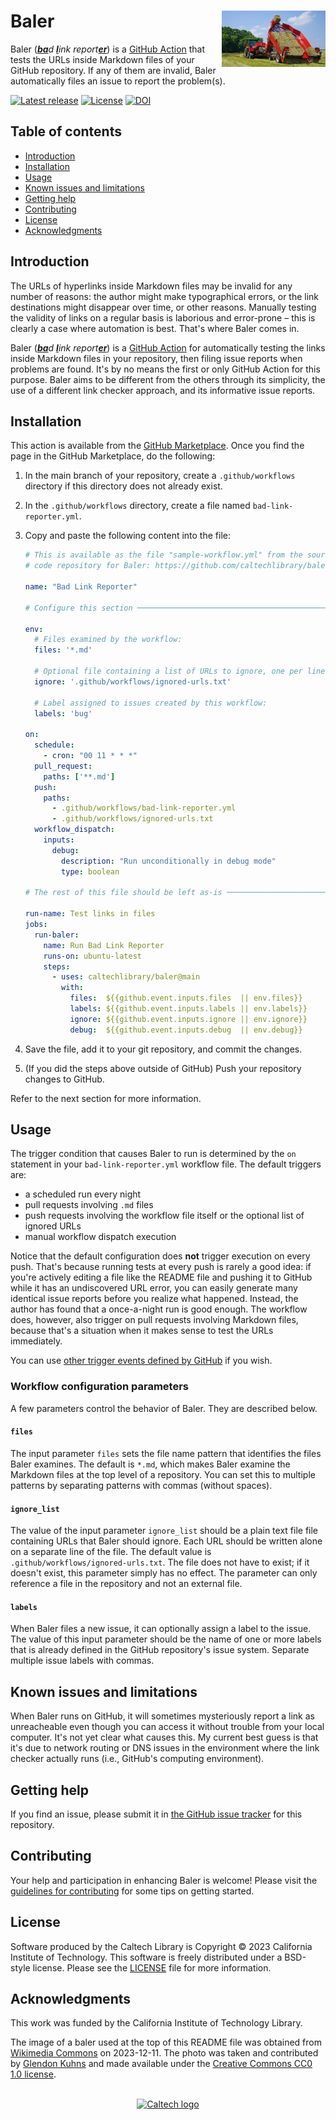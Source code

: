 # Baler<img alt="A baler making bales of hay on a farm" title="A baler making bales of hay on a farm. Photo by Glendon Kuhns." width="33%" align="right" src=".graphics/baler.jpg">

Baler (<em><ins><b>ba</b></ins>d <ins><b>l</b></ins>ink report<ins><b>er</b></ins></em>) is a [GitHub Action](https://docs.github.com/actions) that tests the URLs inside Markdown files of your GitHub repository. If any of them are invalid, Baler automatically files an issue to report the problem(s).

[![Latest release](https://img.shields.io/github/v/release/caltechlibrary/baler.svg?style=flat-square&color=b44e88&label=Latest%20release)](https://github.com/caltechlibrary/baler/releases)
[![License](https://img.shields.io/badge/License-BSD--like-lightgrey?style=flat-square)](https://choosealicense.com/licenses/bsd-3-clause) [![DOI](https://img.shields.io/badge/dynamic/json.svg?label=DOI&style=flat-square&colorA=gray&colorB=navy&query=$.pids.doi.identifier&uri=https://data.caltech.edu/api/records/kyxhk-bpa60)](https://data.caltech.edu/records/kyxhk-bpa60)


## Table of contents

* [Introduction](#introduction)
* [Installation](#installation)
* [Usage](#usage)
* [Known issues and limitations](#known-issues-and-limitations)
* [Getting help](#getting-help)
* [Contributing](#contributing)
* [License](#license)
* [Acknowledgments](#acknowledgments)


## Introduction

The URLs of hyperlinks inside Markdown files may be invalid for any number of reasons: the author might make typographical errors, or the link destinations might disappear over time, or other reasons. Manually testing the validity of links on a regular basis is laborious and error-prone – this is clearly a case where automation is best. That's where Baler comes in.

Baler (<em><ins><b>ba</b></ins>d <ins><b>l</b></ins>ink report<ins><b>er</b></ins></em>) is a [GitHub Action](https://docs.github.com/actions) for automatically testing the links inside Markdown files in your repository, then filing issue reports when problems are found. It's by no means the first or only GitHub Action for this purpose. Baler aims to be different from the others through its simplicity, the use of a different link checker approach, and its informative issue reports.


## Installation

This action is available from the [GitHub Marketplace](https://github.com/marketplace?type=&verification=&query=baler). Once you find the page in the GitHub Marketplace, do the following:

1. In the main branch of your repository, create a `.github/workflows` directory if this directory does not already exist.
2. In the `.github/workflows` directory, create a file named `bad-link-reporter.yml`.
3. Copy and paste the following content into the file:

    ```yaml
    # This is available as the file "sample-workflow.yml" from the source
    # code repository for Baler: https://github.com/caltechlibrary/baler/.

    name: "Bad Link Reporter"

    # Configure this section ─────────────────────────────────────────────

    env:
      # Files examined by the workflow:
      files: '*.md'

      # Optional file containing a list of URLs to ignore, one per line:
      ignore: '.github/workflows/ignored-urls.txt'

      # Label assigned to issues created by this workflow:
      labels: 'bug'

    on:
      schedule:
        - cron: "00 11 * * *"
      pull_request:
        paths: ['**.md']
      push:
        paths:
          - .github/workflows/bad-link-reporter.yml
          - .github/workflows/ignored-urls.txt
      workflow_dispatch:
        inputs:
          debug:
            description: "Run unconditionally in debug mode"
            type: boolean

    # The rest of this file should be left as-is ─────────────────────────

    run-name: Test links in files
    jobs:
      run-baler:
        name: Run Bad Link Reporter
        runs-on: ubuntu-latest
        steps:
          - uses: caltechlibrary/baler@main
            with:
              files:  ${{github.event.inputs.files  || env.files}}
              labels: ${{github.event.inputs.labels || env.labels}}
              ignore: ${{github.event.inputs.ignore || env.ignore}}
              debug:  ${{github.event.inputs.debug  || env.debug}}
    ```

4. Save the file, add it to your git repository, and commit the changes.
5. (If you did the steps above outside of GitHub) Push your repository changes to GitHub.

Refer to the next section for more information.


## Usage

The trigger condition that causes Baler to run is determined by the `on` statement in your `bad-link-reporter.yml` workflow file. The default triggers are:

* a scheduled run every night
* pull requests involving `.md` files
* push requests involving the workflow file itself or the optional list of ignored URLs
* manual workflow dispatch execution

Notice that the default configuration does **not** trigger execution on every push. That's because running tests at every push is rarely a good idea: if you're actively editing a file like the README file and pushing it to GitHub while it has an undiscovered URL error, you can easily generate many identical issue reports before you realize what happened. Instead, the author has found that a once-a-night run is good enough. The workflow does, however, also trigger on pull requests involving Markdown files, because that's a situation when it makes sense to test the URLs immediately.

You can use [other trigger events defined by GitHub](https://docs.github.com/en/actions/using-workflows/events-that-trigger-workflows) if you wish.

### Workflow configuration parameters

A few parameters control the behavior of Baler. They are described below.

#### `files`

The input parameter `files` sets the file name pattern that identifies the files Baler examines. The default is `*.md`, which makes Baler examine the Markdown files at the top level of a repository. You can set this to multiple patterns by separating patterns with commas (without spaces).

#### `ignore_list`

The value of the input parameter `ignore_list` should be a plain text file file containing URLs that Baler should ignore. Each URL should be written alone on a separate line of the file. The default value is `.github/workflows/ignored-urls.txt`. The file does not have to exist; if it doesn't exist, this parameter simply has no effect. The parameter can only reference a file in the repository and not an external file.

#### `labels`

When Baler files a new issue, it can optionally assign a label to the issue. The value of this input parameter should be the name of one or more labels that is already defined in the GitHub repository's issue system. Separate multiple issue labels with commas.


## Known issues and limitations

When Baler runs on GitHub, it will sometimes mysteriously report a link as unreacheable even though you can access it without trouble from your local computer. It's not yet clear what causes this. My current best guess is that it's due to network routing or DNS issues in the environment where the link checker actually runs (i.e., GitHub's computing environment).


## Getting help

If you find an issue, please submit it in [the GitHub issue tracker](https://github.com/caltechlibrary/baler/issues) for this repository.


## Contributing

Your help and participation in enhancing Baler is welcome!  Please visit the [guidelines for contributing](https://github.com/caltechlibrary/baler/blob/main/CONTRIBUTING.md) for some tips on getting started.


## License

Software produced by the Caltech Library is Copyright © 2023 California Institute of Technology.  This software is freely distributed under a BSD-style license.  Please see the [LICENSE](LICENSE) file for more information.

## Acknowledgments

This work was funded by the California Institute of Technology Library.

The image of a baler used at the top of this README file was obtained from [Wikimedia Commons](https://commons.wikimedia.org/wiki/File:Baling_Small_Square_Bales_with_Accumulator.jpg) on 2023-12-11. The photo was taken and contributed by [Glendon Kuhns](https://commons.wikimedia.org/wiki/User:Gkuhns) and made available under the [Creative Commons CC0 1.0 license](https://commons.wikimedia.org/wiki/File:Baling_Small_Square_Bales_with_Accumulator.jpg#Licensing).

<div align="center">
  <br>
  <a href="https://www.caltech.edu">
    <img width="100" height="100" alt="Caltech logo" src="https://raw.githubusercontent.com/caltechlibrary/baler/main/.graphics/caltech-round.png">
  </a>
</div>

